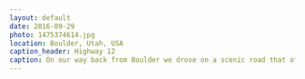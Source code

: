 ```yaml
---
layout: default
date: 2016-09-29
photo: 1475374614.jpg
location: Boulder, Utah, USA
caption_header: Highway 12
caption: On our way back from Boulder we drove on a scenic road that offered us many beautiful view points. We drove through narrow cliffs, in forests along side a river or even on top of some hills. All of it while being on the same highway!
---
```

